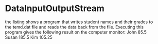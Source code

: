 # DataInputOutputStream
the listing shows a program that writes student names and their grades to the temd.dat file and reads the data back from the file. Executing this program gives the following result on the computer monitor: John 85.5 Susan 185.5 Kim 105.25
